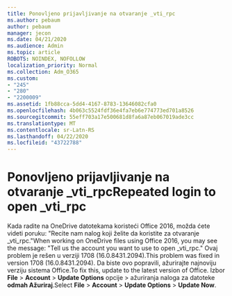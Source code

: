 ```yaml
---
title: Ponovljeno prijavljivanje na otvaranje _vti_rpc
ms.author: pebaum
author: pebaum
manager: jecon
ms.date: 04/21/2020
ms.audience: Admin
ms.topic: article
ROBOTS: NOINDEX, NOFOLLOW
localization_priority: Normal
ms.collection: Adm_O365
ms.custom:
- "245"
- "280"
- "2200009"
ms.assetid: 1fb88cca-5dd4-4167-8783-13646082cfa0
ms.openlocfilehash: 4b063c5524fdf36e4fa7eb6e774773ed701a8526
ms.sourcegitcommit: 55eff703a17e500681d8fa6a87eb067019ade3cc
ms.translationtype: MT
ms.contentlocale: sr-Latn-RS
ms.lasthandoff: 04/22/2020
ms.locfileid: "43722788"
---
```

# <a name="repeated-login-to-open-_vti_rpc"></a><span data-ttu-id="e7535-102">Ponovljeno prijavljivanje na otvaranje _vti_rpc</span><span class="sxs-lookup"><span data-stu-id="e7535-102">Repeated login to open _vti_rpc</span></span>

<span data-ttu-id="e7535-103">Kada radite na OneDrive datotekama koristeći Office 2016, možda ćete videti poruku: "Recite nam nalog koji želite da koristite za otvaranje _vti_rpc."</span><span class="sxs-lookup"><span data-stu-id="e7535-103">When working on OneDrive files using Office 2016, you may see the message: "Tell us the account you want to use to open _vti_rpc."</span></span> <span data-ttu-id="e7535-104">Ovaj problem je rešen u verziji 1708 (16.0.8431.2094).</span><span class="sxs-lookup"><span data-stu-id="e7535-104">This problem was fixed in version 1708 (16.0.8431.2094).</span></span> <span data-ttu-id="e7535-105">Da biste ovo popravili, ažurirajte najnoviju verziju sistema Office.</span><span class="sxs-lookup"><span data-stu-id="e7535-105">To fix this, update to the latest version of Office.</span></span> <span data-ttu-id="e7535-106">Izbor **File** \> **Account** \> **Update Options** opcije \> ažuriranja naloga za datoteke **odmah Ažuriraj**.</span><span class="sxs-lookup"><span data-stu-id="e7535-106">Select **File** \> **Account** \> **Update Options** \> **Update Now**.</span></span>
  